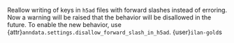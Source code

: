 Reallow writing of keys in `h5ad` files with forward slashes instead of erroring.  Now a warning will be raised that the behavior will be disallowed in the future.  To enable the new behavior, use {attr}`anndata.settings.disallow_forward_slash_in_h5ad`. {user}`ilan-gold`s
